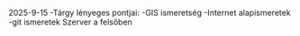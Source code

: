 2025-9-15
-Tárgy lényeges pontjai:
  -GIS ismeretség
-Internet alapismeretek
-git ismeretek
Szerver a felsőben
